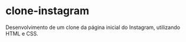 # clone-instagram
Desenvolvimento de um clone da página inicial do Instagram, utilizando HTML e CSS.
